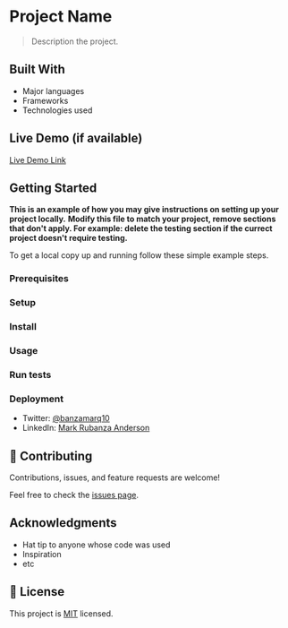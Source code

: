
# Project Name

> Description the project.


## Built With

- Major languages
- Frameworks
- Technologies used

## Live Demo (if available)

[Live Demo Link](https://livedemo.com)


## Getting Started

**This is an example of how you may give instructions on setting up your project locally.**
**Modify this file to match your project, remove sections that don't apply. For example: delete the testing section if the currect project doesn't require testing.**


To get a local copy up and running follow these simple example steps.

### Prerequisites

### Setup

### Install

### Usage

### Run tests

### Deployment






- Twitter: [@banzamarq10](https://twitter.com/twitterhandle)
- LinkedIn: [Mark Rubanza Anderson](https://linkedin.com/in/linkedinhandle)


## 🤝 Contributing

Contributions, issues, and feature requests are welcome!

Feel free to check the [issues page](../../issues/).


## Acknowledgments

- Hat tip to anyone whose code was used
- Inspiration
- etc

## 📝 License

This project is [MIT](./MIT.md) licensed.
